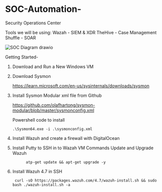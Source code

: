# SOC-Automation-
Security Operations Center

Tools we will be using: 
Wazah - SIEM & XDR
TheHive - Case Management
Shuffle - SOAR 


![SOC Diagram drawio](https://github.com/hetp1/SOC-Automation-/assets/108355131/211ec9a7-1516-4cb3-828c-dff62e1acd09)

Getting Started-
1. Download and Run a New Windows VM
2. Download Sysmon

   https://learn.microsoft.com/en-us/sysinternals/downloads/sysmon
4. Install Sysmon Modular xml file from Github

   https://github.com/olafhartong/sysmon-modular/blob/master/sysmonconfig.xml

   Powershell code to install

       .\Sysmon64.exe -i .\sysmonconfig.xml
5. Install Wazuh and create a firewall with DigitalOcean
6. Install Putty to SSH in to Wazah VM
   Commands Update and Upgrade Wazuh

             atp-get update && apt-get upgrade -y

7. Install Wazuh 4.7 in SSH
   
        curl -sO https://packages.wazuh.com/4.7/wazuh-install.sh && sudo bash ./wazuh-install.sh -a

   
